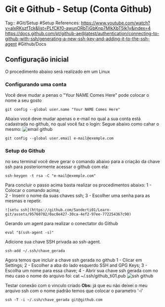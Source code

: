 # Git e Github - Setup (Conta Github)

Tag:: #Git/Setup #Setup
References: https://www.youtube.com/watch?v=alxRKszfTck&list=PLfCKf0-awunORbTiGbKnp7MlkXbT5lk1y&index=4 
https://docs.github.com/pt/github-ae@latest/authentication/connecting-to-github-with-ssh/generating-a-new-ssh-key-and-adding-it-to-the-ssh-agent #Github/Docs

## Configuração inicial

O procedimento abaixo será realizado em um Linux

### Configurando uma conta


Você deve mudar a penas o "Your NAME Comes Here" pode colocar o nome a seu gosto
```
git config --global user.name "Your NAME Comes Here"
```

Abaixo você deve mudar apenas o e-mail no qual a sua conta está cadastrada no github, no qual você faz o login:
Segue abaixo como cahar o mesmo:
![email github](https://github.com/Sanderti01/Learn-git/assets/95760702/678c615c-9d32-4f82-9378-723f9b1782e3)

```
git config --global user.email e-mail@exemple.com
```


### Setup do Github

no seu terminal você deve gerar o comando abaixo para a criação da chave ssh para posteriormente acessar o github com ela:
```
ssh-keygen -t rsa -C "e-mail@exemple.com"
```

Para concluir o passo acima basta realizar os procedimentos abaixo:
	1 - Colocar o comando acima;  
	2 -  Inserir o nome da suas chaves ssh;
	3 - Escolher uma senha para as mesmas e repetir. 
	
	![setu ssh](https://github.com/Sanderti01/Learn-git/assets/95760702/0ac8e427-30ca-4ef2-97ee-772254367c90)


Gerando um agent para realizar o conectator do Github
```
eval "$(ssh-agent -s)"
```

Adicione sua chave SSH privada ao ssh-agent.
```
ssh-add ~/.ssh/chave_gerada
```

Agora temos que incluir a chave ssh gerada no github
	1 - Clicar em Settings;
	2 - Escolher a aba do lado esquerdo SSH and GPG Keys;
	3 - Escolha um nome para essa chave;
	4 - Abrir sua chave ssh gerada com no meu caso o nome do arquivo foi:  cat ~/.ssh/github_ti01.pub
	![ssh github](https://github.com/Sanderti01/Learn-git/assets/95760702/9d2d2358-4d2a-465b-9fad-6e1b60684101)



Testar conexão com o vinculo criado
**Obs:** já que eu não deixei o meu arquivo ssh com o nome padrão temos que colocar o parametro '-i' 
```
ssh -T -i ~/.ssh/chave_gerada git@github.com
```

